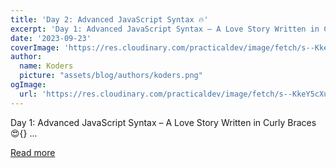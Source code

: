 ```yaml
---
title: 'Day 2: Advanced JavaScript Syntax 🔥'
excerpt: 'Day 1: Advanced JavaScript Syntax – A Love Story Written in Curly Braces 😍{}              ...'
date: '2023-09-23'
coverImage: 'https://res.cloudinary.com/practicaldev/image/fetch/s--KkeY5cXu--/c_imagga_scale,f_auto,fl_progressive,h_420,q_auto,w_1000/https://dev-to-uploads.s3.amazonaws.com/uploads/articles/ta3roroz2az8ag2day5i.png'
author:
  name: Koders
  picture: "assets/blog/authors/koders.png"
ogImage:
  url: 'https://res.cloudinary.com/practicaldev/image/fetch/s--KkeY5cXu--/c_imagga_scale,f_auto,fl_progressive,h_420,q_auto,w_1000/https://dev-to-uploads.s3.amazonaws.com/uploads/articles/ta3roroz2az8ag2day5i.png'
---
```


Day 1: Advanced JavaScript Syntax – A Love Story Written in Curly Braces 😍{}              ...

[Read more](https://dev.to/shivamblog/day-2-advanced-javascript-syntax-4ohl)
